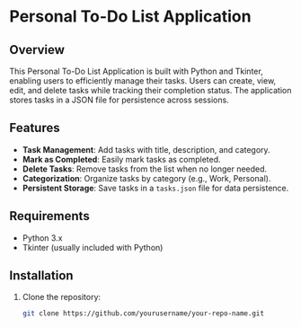 # Personal To-Do List Application

## Overview
This Personal To-Do List Application is built with Python and Tkinter, enabling users to efficiently manage their tasks. Users can create, view, edit, and delete tasks while tracking their completion status. The application stores tasks in a JSON file for persistence across sessions.

## Features
- **Task Management**: Add tasks with title, description, and category.
- **Mark as Completed**: Easily mark tasks as completed.
- **Delete Tasks**: Remove tasks from the list when no longer needed.
- **Categorization**: Organize tasks by category (e.g., Work, Personal).
- **Persistent Storage**: Save tasks in a `tasks.json` file for data persistence.

## Requirements
- Python 3.x
- Tkinter (usually included with Python)

## Installation
1. Clone the repository:
   ```bash
   git clone https://github.com/yourusername/your-repo-name.git
